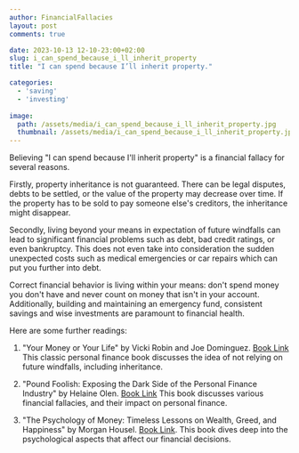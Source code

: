 ```yaml
---
author: FinancialFallacies
layout: post
comments: true

date: 2023-10-13 12-10-23:00+02:00  
slug: i_can_spend_because_i_ll_inherit_property
title: "I can spend because I’ll inherit property."

categories:
  - 'saving'
  - 'investing'
  
image:
  path: /assets/media/i_can_spend_because_i_ll_inherit_property.jpg
  thumbnail: /assets/media/i_can_spend_because_i_ll_inherit_property.jpg
---
```


Believing "I can spend because I'll inherit property" is a financial fallacy for several reasons. 

Firstly, property inheritance is not guaranteed. There can be legal disputes, debts to be settled, or the value of the property may decrease over time. If the property has to be sold to pay someone else's creditors, the inheritance might disappear. 

Secondly, living beyond your means in expectation of future windfalls can lead to significant financial problems such as debt, bad credit ratings, or even bankruptcy. This does not even take into consideration the sudden unexpected costs such as medical emergencies or car repairs which can put you further into debt. 

Correct financial behavior is living within your means: don't spend money you don't have and never count on money that isn't in your account. Additionally, building and maintaining an emergency fund, consistent savings and wise investments are paramount to financial health. 

Here are some further readings:

1. "Your Money or Your Life" by Vicki Robin and Joe Dominguez. [Book Link](https://www.amazon.com/Your-Money-Life-Transforming-Relationship/dp/0143115766)
This classic personal finance book discusses the idea of not relying on future windfalls, including inheritance.

2. "Pound Foolish: Exposing the Dark Side of the Personal Finance Industry" by Helaine Olen. [Book Link](https://www.amazon.com/Pound-Foolish-Exposing-Personal-Industry/dp/159184679X)
This book discusses various financial fallacies, and their impact on personal finance.

3. "The Psychology of Money: Timeless Lessons on Wealth, Greed, and Happiness" by Morgan Housel. [Book Link](https://www.amazon.com/Psychology-Money-Timeless-lessons-happiness/dp/0857197681).
This book dives deep into the psychological aspects that affect our financial decisions.
